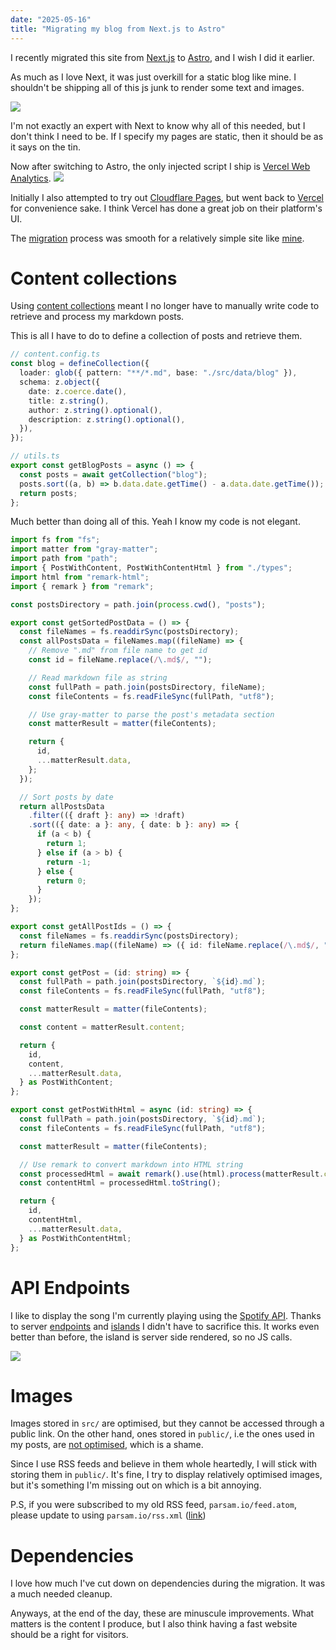 ```yaml
---
date: "2025-05-16"
title: "Migrating my blog from Next.js to Astro"
---
```

I recently migrated this site from [Next.js](https://nextjs.org/) to [Astro](https://astro.build), and I wish I did it earlier.

As much as I love Next, it was just overkill for a static blog like mine. I shouldn't be shipping all of this js junk to render some text and images.

![](/nextjs-network-tab.jpeg)

I'm not exactly an expert with Next to know why all of this needed, but I don't think I need to be. If I specify my pages are static, then it should be as it says on the tin.

Now after switching to Astro, the only injected script I ship is [Vercel Web Analytics](https://vercel.com/docs/analytics).
![](/astro-network-tab.jpeg)

Initially I also attempted to try out [Cloudflare Pages](https://pages.cloudflare.com/), but went back to [Vercel](https://vercel.com/) for convenience sake. I think Vercel has done a great job on their platform's UI.

The [migration](https://docs.astro.build/en/guides/migrate-to-astro/from-nextjs/) process was smooth for a relatively simple site like [mine](https://github.com/pzrsa/parsam.io/pull/10).
# Content collections
Using [content collections](https://docs.astro.build/en/guides/content-collections/) meant I no longer have to manually write code to retrieve and process my markdown posts.

This is all I have to do to define a collection of posts and retrieve them.
```ts
// content.config.ts
const blog = defineCollection({
  loader: glob({ pattern: "**/*.md", base: "./src/data/blog" }),
  schema: z.object({
    date: z.coerce.date(),
    title: z.string(),
    author: z.string().optional(),
    description: z.string().optional(),
  }),
});

// utils.ts
export const getBlogPosts = async () => {
  const posts = await getCollection("blog");
  posts.sort((a, b) => b.data.date.getTime() - a.data.date.getTime());
  return posts;
};
```

Much better than doing all of this. Yeah I know my code is not elegant.
```ts
import fs from "fs";
import matter from "gray-matter";
import path from "path";
import { PostWithContent, PostWithContentHtml } from "./types";
import html from "remark-html";
import { remark } from "remark";

const postsDirectory = path.join(process.cwd(), "posts");

export const getSortedPostData = () => {
  const fileNames = fs.readdirSync(postsDirectory);
  const allPostsData = fileNames.map((fileName) => {
    // Remove ".md" from file name to get id
    const id = fileName.replace(/\.md$/, "");

    // Read markdown file as string
    const fullPath = path.join(postsDirectory, fileName);
    const fileContents = fs.readFileSync(fullPath, "utf8");

    // Use gray-matter to parse the post's metadata section
    const matterResult = matter(fileContents);

    return {
      id,
      ...matterResult.data,
    };
  });

  // Sort posts by date
  return allPostsData
    .filter(({ draft }: any) => !draft)
    .sort(({ date: a }: any, { date: b }: any) => {
      if (a < b) {
        return 1;
      } else if (a > b) {
        return -1;
      } else {
        return 0;
      }
    });
};

export const getAllPostIds = () => {
  const fileNames = fs.readdirSync(postsDirectory);
  return fileNames.map((fileName) => ({ id: fileName.replace(/\.md$/, "") }));
};

export const getPost = (id: string) => {
  const fullPath = path.join(postsDirectory, `${id}.md`);
  const fileContents = fs.readFileSync(fullPath, "utf8");

  const matterResult = matter(fileContents);

  const content = matterResult.content;

  return {
    id,
    content,
    ...matterResult.data,
  } as PostWithContent;
};

export const getPostWithHtml = async (id: string) => {
  const fullPath = path.join(postsDirectory, `${id}.md`);
  const fileContents = fs.readFileSync(fullPath, "utf8");

  const matterResult = matter(fileContents);

  // Use remark to convert markdown into HTML string
  const processedHtml = await remark().use(html).process(matterResult.content);
  const contentHtml = processedHtml.toString();

  return {
    id,
    contentHtml,
    ...matterResult.data,
  } as PostWithContentHtml;
};
```

# API Endpoints
I like to display the song I'm currently playing using the [Spotify API](https://developer.spotify.com/documentation/web-api/reference/get-the-users-currently-playing-track). Thanks to server [endpoints](https://docs.astro.build/en/guides/endpoints/#server-endpoints-api-routes) and [islands](https://docs.astro.build/en/concepts/islands/#server-islands) I didn't have to sacrifice this. It works even better than before, the island is server side rendered, so no JS calls.

![](/now-playing.jpeg)

# Images
Images stored in `src/` are optimised, but they cannot be accessed through a public link. On the other hand, ones stored in `public/`, i.e the ones used in my posts, are [not optimised](https://docs.astro.build/en/guides/images/#where-to-store-images), which is a shame.

Since I use RSS feeds and believe in them whole heartedly, I will stick with storing them in `public/`. It's fine, I try to display relatively optimised images, but it's something I'm missing out on which is a bit annoying.

P.S, if you were subscribed to my old RSS feed, `parsam.io/feed.atom`, please update to using `parsam.io/rss.xml` ([link](https://parsam.io/rss.xml))
# Dependencies
I love how much I've cut down on dependencies during the migration. It was a much needed cleanup.

Anyways, at the end of the day, these are minuscule improvements. What matters is the content I produce, but I also think having a fast website should be a right for visitors.
